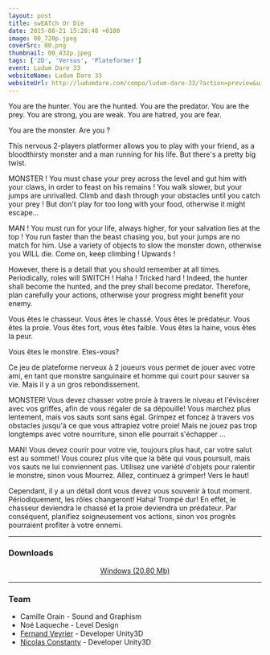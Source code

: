 ```yaml
---
layout: post
title: swEATch Or Die
date: 2015-08-21 15:28:48 +0100
image: 00_720p.jpeg
coverSrc: 00.png
thumbnail: 00_432p.jpeg
tags: ['2D', 'Versus', 'Plateformer']
event: Ludum Dare 33
websiteName: Ludum Dare 33
websiteUrl: http://ludumdare.com/compo/ludum-dare-33/?action=preview&uid=56369
---
```

You are the hunter. You are the hunted.
You are the predator. You are the prey.
You are strong, you are weak. You are hatred, you are fear.

You are the monster. Are you ?

This nervous 2-players platformer allows you to play with your friend, as a bloodthirsty monster and a man running for his life. But there's a pretty big twist.

MONSTER ! You must chase your prey across the level and gut him with your claws, in order to feast on his remains ! You walk slower, but your jumps are unrivalled. Climb and dash through your obstacles until you catch your prey ! But don't play for too long with your food, otherwise it might escape...

MAN ! You must run for your life, always higher, for your salvation lies at the top ! You run faster than the beast chasing you, but your jumps are no match for him. Use a variety of objects to slow the monster down, otherwise you WILL die. Come on, keep climbing ! Upwards !

However, there is a detail that you should remember at all times. Periodically, roles will SWITCH ! Haha ! Tricked hard !
Indeed, the hunter shall become the hunted, and the prey shall become predator. Therefore, plan carefully your actions, otherwise your progress might benefit your enemy.

Vous êtes le chasseur. Vous êtes le chassé.
Vous êtes le prédateur. Vous êtes la proie.
Vous êtes fort, vous êtes faible. Vous êtes la haine, vous êtes la peur.

Vous êtes le monstre. Etes-vous?

Ce jeu de plateforme nerveux à 2 joueurs vous permet de jouer avec votre ami, en tant que monstre sanguinaire et homme qui court pour sauver sa vie. Mais il y a un gros rebondissement.

MONSTER! Vous devez chasser votre proie à travers le niveau et l'éviscérer avec vos griffes, afin de vous régaler de sa dépouille! Vous marchez plus lentement, mais vos sauts sont sans égal. Grimpez et foncez à travers vos obstacles jusqu'à ce que vous attrapiez votre proie! Mais ne jouez pas trop longtemps avec votre nourriture, sinon elle pourrait s'échapper ...

MAN! Vous devez courir pour votre vie, toujours plus haut, car votre salut est au sommet! Vous courez plus vite que la bête qui vous poursuit, mais vos sauts ne lui conviennent pas. Utilisez une variété d'objets pour ralentir le monstre, sinon vous Mourrez. Allez, continuez à grimper! Vers le haut!

Cependant, il y a un détail dont vous devez vous souvenir à tout moment. Périodiquement, les rôles changeront! Haha! Trompé dur!
En effet, le chasseur deviendra le chassé et la proie deviendra un prédateur. Par conséquent, planifiez soigneusement vos actions, sinon vos progrès pourraient profiter à votre ennemi.

***

### Downloads
<p style="text-align: center;margin: 0;"><a href="https://1drv.ms/u/s!AoYk8X2I2PMgmo54NiBvG2ncs-XO6w?e=ZN1lzX">Windows (20.80 Mb)</a></p>

***

### Team
* Camille Orain - Sound and Graphism
* Noé Laqueche - Level Design
* [Fernand Veyrier](https://www.linkedin.com/in/fernand-veyrier-26372596/) - Developer Unity3D
* [Nicolas Constanty](https://fr.linkedin.com/in/nicolas-constanty-653232113) - Developer Unity3D
